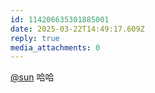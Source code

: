 ```yaml
---
id: 114206635301885001
date: 2025-03-22T14:49:17.609Z
reply: true
media_attachments: 0
---
```


[@sun](https://jiong.us/@sun) 哈哈

